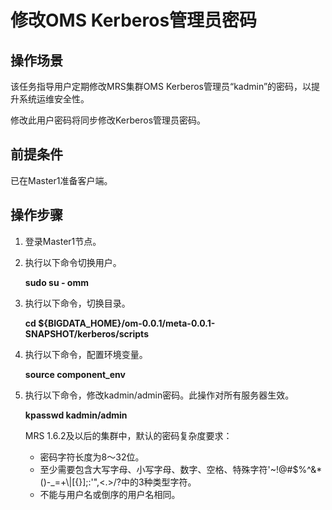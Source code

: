 # 修改OMS Kerberos管理员密码<a name="ZH-CN_TOPIC_0040967543"></a>

## 操作场景<a name="section10784793144838"></a>

该任务指导用户定期修改MRS集群OMS Kerberos管理员“kadmin”的密码，以提升系统运维安全性。

修改此用户密码将同步修改Kerberos管理员密码。

## 前提条件<a name="section49402977144857"></a>

已在Master1准备客户端。

## 操作步骤<a name="section14433119144919"></a>

1.  登录Master1节点。
2.  执行以下命令切换用户。

    **sudo su - omm**

3.  执行以下命令，切换目录。

    **cd $\{BIGDATA\_HOME\}/om-0.0.1/meta-0.0.1-SNAPSHOT/kerberos/scripts**

4.  执行以下命令，配置环境变量。

    **source component\_env**

5.  执行以下命令，修改kadmin/admin密码。此操作对所有服务器生效。

    **kpasswd kadmin/admin**

    MRS 1.6.2及以后的集群中，默认的密码复杂度要求：

    -   密码字符长度为8～32位。
    -   至少需要包含大写字母、小写字母、数字、空格、特殊字符'\~!@\#$%^&\*\(\)-\_=+\\|\[\{\}\];:'",<.\>/?中的3种类型字符。
    -   不能与用户名或倒序的用户名相同。


